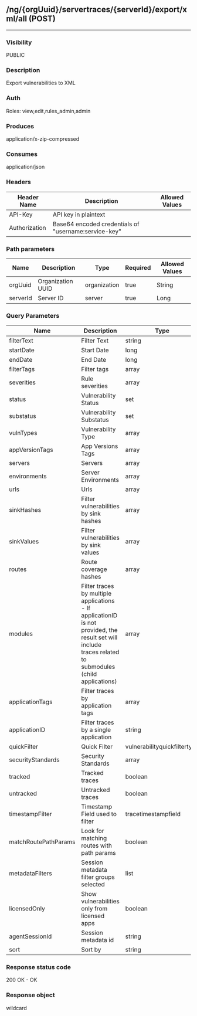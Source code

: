 ## /ng/{orgUuid}/servertraces/{serverId}/export/xml/all (POST)
---
### Visibility
PUBLIC
### Description
Export vulnerabilities to XML
### Auth
Roles: view,edit,rules_admin,admin
### Produces
application/x-zip-compressed
### Consumes
application/json
### Headers
| Header Name | Description | Allowed Values |
| ----------- | ----------- | ----------- |
| API-Key | API key in plaintext |  |
| Authorization | Base64 encoded credentials of &quot;username:service-key&quot; |  |
### Path parameters
| Name | Description | Type | Required | Allowed Values |
| ----------- | ----------- | ----------- | ----------- | ----------- |
| orgUuid | Organization UUID | organization | true | String |
| serverId | Server ID | server | true | Long |
### Query Parameters
| Name | Description | Type | Required | Allowed Values |
| ----------- | ----------- | ----------- | ----------- | ----------- |
| filterText | Filter Text | string | false | String |
| startDate | Start Date | long | false | Long |
| endDate | End Date | long | false | Long |
| filterTags | Filter tags | array | false | String[] |
| severities | Rule severities | array | false | RuleSeverity[] |
| status | Vulnerability Status | set | false | Set |
| substatus | Vulnerability Substatus | set | false | Set |
| vulnTypes | Vulnerability Type | array | false | String[] |
| appVersionTags | App Versions Tags | array | false | String[] |
| servers | Servers | array | false | Long[] |
| environments | Server Environments | array | false | ServerEnvironment[] |
| urls | Urls | array | false | String[] |
| sinkHashes | Filter vulnerabilities by sink hashes | array | false | Long[] |
| sinkValues | Filter vulnerabilities by sink values | array | false | String[] |
| routes | Route coverage hashes | array | false | String[] |
| modules | Filter traces by multiple applications - If applicationID is not provided, the result set will include traces related to submodules (child applications) | array | false | String[] |
| applicationTags | Filter traces by application tags | array | false | String[] |
| applicationID | Filter traces by a single application | string | false | String |
| quickFilter | Quick Filter | vulnerabilityquickfiltertype | false | VulnerabilityQuickFilterType |
| securityStandards | Security Standards | array | false | String[] |
| tracked | Tracked traces | boolean | false | boolean |
| untracked | Untracked traces | boolean | false | boolean |
| timestampFilter | Timestamp Field used to filter | tracetimestampfield | false | LAST,FIRST |
| matchRoutePathParams | Look for matching routes with path params | boolean | false | boolean |
| metadataFilters | Session metadata filter groups selected | list | false | List |
| licensedOnly | Show vulnerabilities only from licensed apps | boolean | false | boolean |
| agentSessionId | Session metadata id | string | false | String |
| sort | Sort by | string | false | lastTimeSeen,status,title,application.name,severity |
### Response status code
200 OK - OK
### Response object
wildcard
